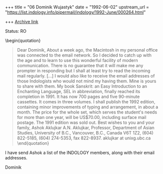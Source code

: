 +++
title = "06 Dominik Wujastyk"
date = "1992-06-02"
upstream_url = "https://list.indology.info/pipermail/indology/1992-June/000264.html"

+++
[Archive link](https://list.indology.info/pipermail/indology/1992-June/000264.html)

Status: RO

\begin{quotation}
 > Dear Dominik,
 >   About a week ago, the Macintosh in my personal office was connected to
 > the email network.  So I decided to catch up with the age and to learn to
 > use this wonderful facility of modern communication. There is no guarantee
 > that it will make me any prompter in responding but I shall at least try to
 > read the incoming mail regularly.
[...]
 >    I would also like to receive the email addresses of those Indologists
 > who would not mind my having them.  Mine is yours to share with them.
 >   My book Sanskrit: an Easy Introduction to an Enchanting Language, SEL in
 > abbreviation, finally reached its completion in 1991.  It has now 700 pages
 > and five 90-minute cassettes.  It comes in three volumes.  I shall publish
 > the 1992 edition, containing minor improvements of typing and arrangement,
 > in about a month.  The price for the whole set, which serves the student's
 > needs for more than one year, will be US$70.00, including surface mail
 > postage. The 1991 edition was sold out.
 >   Best wishes to you and your family, Ashok Aklujkar
 > A.N. Aklujkar, Professor, Department of Asian Studies, University of B.C.,
 > Vancouver, B.C., Canada V6T 1Z2, (604) 822-5185, (604) 274-5353,  fax
 > 822-8937.  aklujkar at unixg.ubc.ca
\end{quotation}

I have send Ashok a list of the INDOLOGY members, along with their
email addresses.

Dominik






